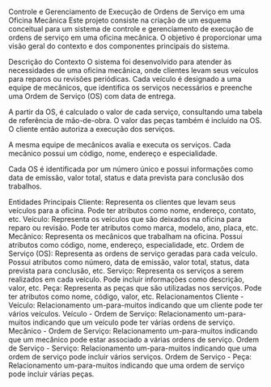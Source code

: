 Controle e Gerenciamento de Execução de Ordens de Serviço em uma Oficina Mecânica
Este projeto consiste na criação de um esquema conceitual para um sistema de controle e gerenciamento de execução de ordens de serviço em uma oficina mecânica. O objetivo é proporcionar uma visão geral do contexto e dos componentes principais do sistema.

Descrição do Contexto
O sistema foi desenvolvido para atender às necessidades de uma oficina mecânica, onde clientes levam seus veículos para reparos ou revisões periódicas. Cada veículo é designado a uma equipe de mecânicos, que identifica os serviços necessários e preenche uma Ordem de Serviço (OS) com data de entrega.

A partir da OS, é calculado o valor de cada serviço, consultando uma tabela de referência de mão-de-obra. O valor das peças também é incluído na OS. O cliente então autoriza a execução dos serviços.

A mesma equipe de mecânicos avalia e executa os serviços. Cada mecânico possui um código, nome, endereço e especialidade.

Cada OS é identificada por um número único e possui informações como data de emissão, valor total, status e data prevista para conclusão dos trabalhos.

Entidades Principais
Cliente: Representa os clientes que levam seus veículos para a oficina. Pode ter atributos como nome, endereço, contato, etc.
Veículo: Representa os veículos que são deixados na oficina para reparo ou revisão. Pode ter atributos como marca, modelo, ano, placa, etc.
Mecânico: Representa os mecânicos que trabalham na oficina. Possui atributos como código, nome, endereço, especialidade, etc.
Ordem de Serviço (OS): Representa as ordens de serviço geradas para cada veículo. Possui atributos como número, data de emissão, valor total, status, data prevista para conclusão, etc.
Serviço: Representa os serviços a serem realizados em cada veículo. Pode incluir informações como descrição, valor, etc.
Peça: Representa as peças que são utilizadas nos serviços. Pode ter atributos como nome, código, valor, etc.
Relacionamentos
Cliente - Veículo: Relacionamento um-para-muitos indicando que um cliente pode ter vários veículos.
Veículo - Ordem de Serviço: Relacionamento um-para-muitos indicando que um veículo pode ter várias ordens de serviço.
Mecânico - Ordem de Serviço: Relacionamento um-para-muitos indicando que um mecânico pode estar associado a várias ordens de serviço.
Ordem de Serviço - Serviço: Relacionamento um-para-muitos indicando que uma ordem de serviço pode incluir vários serviços.
Ordem de Serviço - Peça: Relacionamento um-para-muitos indicando que uma ordem de serviço pode incluir várias peças.
